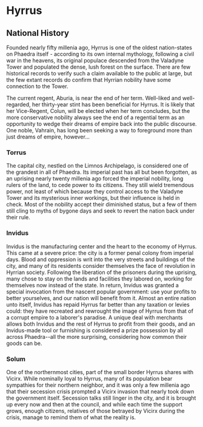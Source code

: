 # Hyrrus

## National History

Founded nearly fifty millenia ago, Hyrrus is one of the oldest nation-states on Phaedra itself - according to its own internal mythology, following a civil war in the heavens, its original populace descended from the Valadyne Tower and populated the dense, lush forest on the surface. There are few historical records to verify such a claim available to the public at large, but the few extant records do confirm that Hyrrian nobility have some connection to the Tower.

The current regent, Aburia, is near the end of her term. Well-liked and well-regarded, her thirty-year stint has been beneficial for Hyrrus. It is likely that her Vice-Regent, Colun, will be elected when her term concludes, but the more conservative nobility always see the end of a regential term as an opportunity to wedge their dreams of empire back into the public discourse. One noble, Vahrain, has long been seeking a way to foreground more than just dreams of empire, however...

### Torrus

The capital city, nestled on the Limnos Archipelago, is considered one of the grandest in all of Phaedra. Its imperial past has all but been forgotten, as an uprising nearly twenty millenia ago forced the imperial nobility, long rulers of the land, to cede power to its citizens. They still wield tremendous power, not least of which because they control access to the Valadyne Tower and its mysterious inner workings, but their influence is held in check. Most of the nobility accept their diminished status, but a few of them still cling to myths of bygone days and seek to revert the nation back under their rule.

### Invidus

Invidus is the manufacturing center and the heart to the economy of Hyrrus. This came at a severe price: the city is a former penal colony from imperial days. Blood and oppression is writ into the very streets and buildings of the city, and many of its residents consider themselves the face of revolution in Hyrrian society. Following the liberation of the prisoners during the uprising, many chose to stay on the lands and facilities they labored on, working for themselves now instead of the state. In return, Invidus was granted a special invocation from the nascent popular government: use your profits to better yourselves, and our nation will benefit from it. Almost an entire nation unto itself, Invidus has repaid Hyrrus far better than any taxation or levies could: they have recreated and rewrought the image of Hyrrus from that of a corrupt empire to a laborer's paradise. A unique deal with merchants allows both Invidus and the rest of Hyrrus to profit from their goods, and an Invidus-made tool or furnishing is considered a prize possession by all across Phaedra--all the more surprising, considering how common their goods can be.

### Solum

One of the northernmost cities, part of the small border Hyrrus shares with Vicirx. While nominally loyal to Hyrrus, many of its population bear sympathies for their northern neighbor, and it was only a few millenia ago that their secession crisis prompted a Vicirx invasion that nearly took down the government itself. Secession talks still linger in the city, and it is brought up every now and then at the council, and while each time the support grows, enough citizens, relatives of those betrayed by Vicirx during the crisis, manage to remind them of what the reality is.
